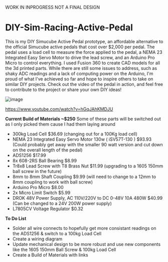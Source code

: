 WORK IN INPROGRESS NOT A FINAL DESIGN
# DIY-Sim-Racing-Active-Pedal
This is my DIY Simucube Active Pedal prototype, an affordable alternative to the official Simucube active pedals that cost over $2,000 per pedal. The pedal uses a load cell to measure the force applied to the pedal, a NEMA 23 Integrated Easy Servo Motor to drive the lead screw, and an Arduino Pro Micro to control everything. I used Fusion 360 to create CAD models for all the 3d printed parts. While there are still some issues to address, such as shaky ADC readings and a lack of computing power on the Arduino, I'm proud of what I've achieved so far and hope to inspire others to take on similar DIY projects. Check out the video of the pedal in action, and feel free to contribute to the project or share your own DIY ideas!

![image](https://user-images.githubusercontent.com/17485523/231913569-695fcab1-f0bb-4af6-8d90-b1bfaece13bc.png)

https://www.youtube.com/watch?v=hGqJAhKMDJU

**Current Build of Materials ~$250** Some of these parts will be switched out as I only picked them cause I had them laying around
- 300kg Load Cell $36.69 (changing out for a 100Kg load cell)
- NEMA 23 Integrated Easy Servo Motor 130w ( iSV57T-130 ) $93.93 (Could probably get away with the smaller 90 watt version and cut down on the overall length of the pedal)
- ADS1256 $17.99
- 8x 608-2RS Ball Bearing $8.99
- Tr8x8 Lead Screw with T8 Brass Nut $11.99 (upgrading to a 1605 150mm ball screw in the future)
- 8mm to 8mm Shaft Coupling $9.99 (will need to change to a 12mm to 8mm coupling to work with ball screw)
- Arduino Pro Micro $8.00
- 2x Micro Limit Switch $5.99
- DROK 48V Power Supply, AC 110V/220V to DC 0-48V 10A 480W $40.99 (Can be changed to a 24V 200W power supply)
- L7805CV Voltage Regulator $0.32

**To Do List**
- Solder all wire connects to hopefully get more consistant readings on the ADS1256 & switch to a 100kg Load Cell
- Create a wiring diagram
- Update mechanical design to be more robust and use new components like the 1605 150mm Ball Screw & 100kg Load Cell
- Create a Build of Materials with links

 
